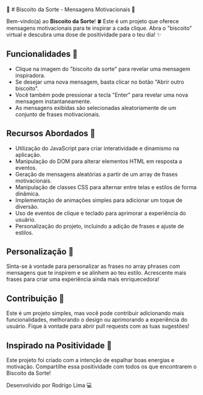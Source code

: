 🥠 # Biscoito da Sorte - Mensagens Motivacionais 🌟

Bem-vindo(a) ao **Biscoito da Sorte**! 🍀 Este é um projeto que oferece mensagens motivacionais para te inspirar a cada clique. Abra o "biscoito" virtual e descubra uma dose de positividade para o teu dia! ✨

## Funcionalidades 🚀

- Clique na imagem do "biscoito da sorte" para revelar uma mensagem inspiradora.
- Se desejar uma nova mensagem, basta clicar no botão "Abrir outro biscoito".
- Você também pode pressionar a tecla "Enter" para revelar uma nova mensagem instantaneamente.
- As mensagens exibidas são selecionadas aleatoriamente de um conjunto de frases motivacionais.

## Recursos Abordados 🚀

- Utilização do JavaScript para criar interatividade e dinamismo na aplicação.
- Manipulação do DOM para alterar elementos HTML em resposta a eventos.
- Geração de mensagens aleatórias a partir de um array de frases motivacionais.
- Manipulação de classes CSS para alternar entre telas e estilos de forma dinâmica.
- Implementação de animações simples para adicionar um toque de diversão.
- Uso de eventos de clique e teclado para aprimorar a experiência do usuário.
- Personalização do projeto, incluindo a adição de frases e ajuste de estilos.

## Personalização 🎨
Sinta-se à vontade para personalizar as frases no array phrases com mensagens que te inspirem e se alinhem ao teu estilo. Acrescente mais frases para criar uma experiência ainda mais enriquecedora!

## Contribuição 🤝
Este é um projeto simples, mas você pode contribuir adicionando mais funcionalidades, melhorando o design ou aprimorando a experiência do usuário. Fique à vontade para abrir pull requests com as tuas sugestões!

## Inspirado na Positividade 🌈
Este projeto foi criado com a intenção de espalhar boas energias e motivação. Compartilhe essa positividade com todos os que encontrarem o Biscoito da Sorte!

Desenvolvido por Rodrigo Lima 💻
